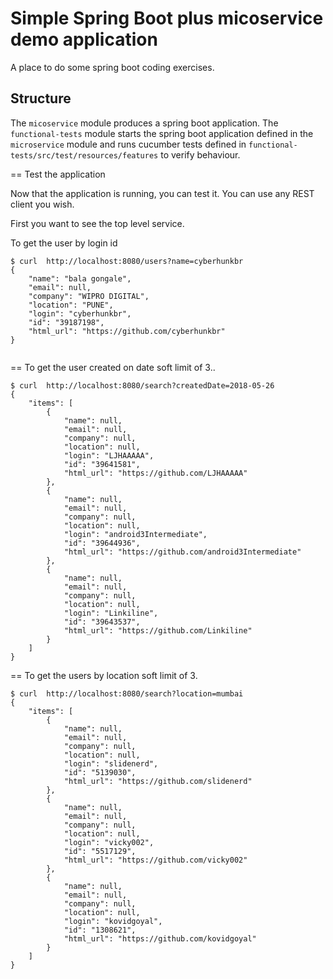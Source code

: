# Simple Spring Boot plus micoservice demo application  #

A place to do some spring boot coding exercises.


## Structure ##

The `micoservice` module produces a spring boot application. The `functional-tests` module starts 
the spring boot application defined in the `microservice` module and runs cucumber tests defined in
`functional-tests/src/test/resources/features` to verify behaviour.

== Test the application

Now that the application is running, you can test it. You can use any REST client you wish. 

First you want to see the top level service.

To get the user by login id  

```
$ curl  http://localhost:8080/users?name=cyberhunkbr
{
    "name": "bala gongale",
    "email": null,
    "company": "WIPRO DIGITAL",
    "location": "PUNE",
    "login": "cyberhunkbr",
    "id": "39187198",
    "html_url": "https://github.com/cyberhunkbr"
}


```

== To get the user created on date  soft limit of 3..

```
$ curl  http://localhost:8080/search?createdDate=2018-05-26
{
    "items": [
        {
            "name": null,
            "email": null,
            "company": null,
            "location": null,
            "login": "LJHAAAAA",
            "id": "39641581",
            "html_url": "https://github.com/LJHAAAAA"
        },
        {
            "name": null,
            "email": null,
            "company": null,
            "location": null,
            "login": "android3Intermediate",
            "id": "39644936",
            "html_url": "https://github.com/android3Intermediate"
        },
        {
            "name": null,
            "email": null,
            "company": null,
            "location": null,
            "login": "Linkiline",
            "id": "39643537",
            "html_url": "https://github.com/Linkiline"
        }
    ]
}
```

== To get the users by location soft limit of 3.
```
$ curl  http://localhost:8080/search?location=mumbai
{
    "items": [
        {
            "name": null,
            "email": null,
            "company": null,
            "location": null,
            "login": "slidenerd",
            "id": "5139030",
            "html_url": "https://github.com/slidenerd"
        },
        {
            "name": null,
            "email": null,
            "company": null,
            "location": null,
            "login": "vicky002",
            "id": "5517129",
            "html_url": "https://github.com/vicky002"
        },
        {
            "name": null,
            "email": null,
            "company": null,
            "location": null,
            "login": "kovidgoyal",
            "id": "1308621",
            "html_url": "https://github.com/kovidgoyal"
        }
    ]
}
```
